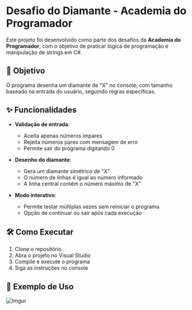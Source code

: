 # Desafio do Diamante - Academia do Programador

Este projeto foi desenvolvido como parte dos desafios da **Academia do Programador**, com o objetivo de praticar lógica de programação e manipulação de strings em C#.

## 🎯 Objetivo

O programa desenha um diamante de "X" no console, com tamanho baseado na entrada do usuário, seguindo regras específicas.

## ✨ Funcionalidades

- **Validação de entrada**: 
  - Aceita apenas números ímpares
  - Rejeita números pares com mensagem de erro
  - Permite sair do programa digitando 0

- **Desenho do diamante**:
  - Gera um diamante simétrico de "X"
  - O número de linhas é igual ao número informado
  - A linha central contém o número máximo de "X"

- **Modo interativo**:
  - Permite testar múltiplas vezes sem reiniciar o programa
  - Opção de continuar ou sair após cada execução

## 🛠️ Como Executar

1. Clone o repositório
2. Abra o projeto no Visual Studio
3. Compile e execute o programa
4. Siga as instruções no console

## 📝 Exemplo de Uso

![Imgur](https://i.imgur.com/1pGcrfD.gif)






